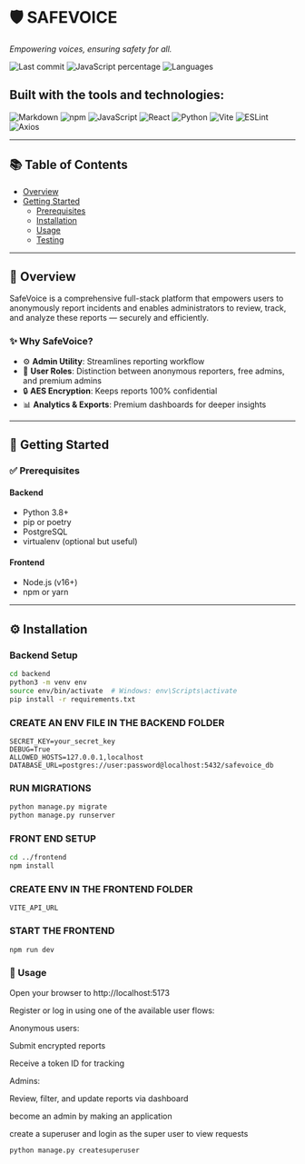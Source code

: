 # 🛡️ SAFEVOICE

*Empowering voices, ensuring safety for all.*

![Last commit](https://img.shields.io/badge/last%20commit-today-blue)
![JavaScript percentage](https://img.shields.io/badge/javascript-64.4%25-orange)
![Languages](https://img.shields.io/badge/languages-4-red)

## Built with the tools and technologies:

![Markdown](https://img.shields.io/badge/Markdown-000000?style=for-the-badge&logo=markdown)
![npm](https://img.shields.io/badge/npm-CB3837?style=for-the-badge&logo=npm&logoColor=white)
![JavaScript](https://img.shields.io/badge/JavaScript-F7DF1E?style=for-the-badge&logo=javascript&logoColor=black)
![React](https://img.shields.io/badge/React-61DAFB?style=for-the-badge&logo=react&logoColor=black)
![Python](https://img.shields.io/badge/Python-3776AB?style=for-the-badge&logo=python&logoColor=white)
![Vite](https://img.shields.io/badge/Vite-646CFF?style=for-the-badge&logo=vite&logoColor=white)
![ESLint](https://img.shields.io/badge/ESLint-4B32C3?style=for-the-badge&logo=eslint&logoColor=white)
![Axios](https://img.shields.io/badge/Axios-5A29E4?style=for-the-badge&logo=axios&logoColor=white)

---

## 📚 Table of Contents

- [Overview](#overview)
- [Getting Started](#getting-started)
  - [Prerequisites](#prerequisites)
  - [Installation](#installation)
  - [Usage](#usage)
  - [Testing](#testing)

---

## 🧠 Overview

SafeVoice is a comprehensive full-stack platform that empowers users to anonymously report incidents and enables administrators to review, track, and analyze these reports — securely and efficiently.

### ✨ Why SafeVoice?

- ⚙️ **Admin Utility**: Streamlines reporting workflow
- 👤 **User Roles**: Distinction between anonymous reporters, free admins, and premium admins
- 🔒 **AES Encryption**: Keeps reports 100% confidential
- 📊 **Analytics & Exports**: Premium dashboards for deeper insights

---

## 🚀 Getting Started

### ✅ Prerequisites

#### Backend
- Python 3.8+
- pip or poetry
- PostgreSQL
- virtualenv (optional but useful)

#### Frontend
- Node.js (v16+)
- npm or yarn

---

## ⚙️ Installation

### Backend Setup

```bash
cd backend
python3 -m venv env
source env/bin/activate  # Windows: env\Scripts\activate
pip install -r requirements.txt
````
### CREATE AN ENV FILE IN THE BACKEND FOLDER
```env
SECRET_KEY=your_secret_key
DEBUG=True
ALLOWED_HOSTS=127.0.0.1,localhost
DATABASE_URL=postgres://user:password@localhost:5432/safevoice_db
```
### RUN MIGRATIONS
```bash
python manage.py migrate
python manage.py runserver
```
### FRONT END SETUP
```bash
cd ../frontend
npm install
```

### CREATE ENV IN THE FRONTEND FOLDER
```env
VITE_API_URL
```
### START THE FRONTEND
```bash
npm run dev
```
### 🧪 Usage

Open your browser to http://localhost:5173

Register or log in using one of the available user flows:

Anonymous users:

Submit encrypted reports

Receive a token ID for tracking

Admins:

Review, filter, and update reports via dashboard

become an admin by making an application

create a superuser and login as the super user to view requests
```bash
python manage.py createsuperuser
```
